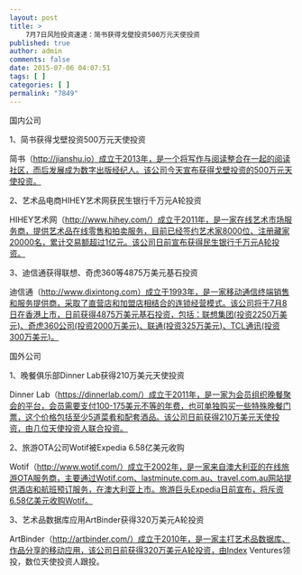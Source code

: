 ```yaml
---
layout: post
title: >
    7月7日风险投资速递：简书获得戈壁投资500万元天使投资
published: true
author: admin
comments: false
date: 2015-07-06 04:07:51
tags: [ ]
categories: [ ]
permalink: "7849"
---
```



国内公司 

1、简书获得戈壁投资500万元天使投资

简书（http://jianshu.io）成立于2013年，是一个将写作与阅读整合在一起的阅读社区，而后发展成为数字出版经纪人。该公司今天宣布获得戈壁投资的500万元天使投资。

2、艺术品电商HIHEY艺术网获民生银行千万元A轮投资

HIHEY艺术网（http://www.hihey.com/）成立于2011年，是一家在线艺术市场服务商，提供艺术品在线零售和拍卖服务，目前已经签约艺术家8000位、注册藏家20000名，累计交易额超过1亿元。该公司日前宣布获得民生银行千万元A轮投资。

3、迪信通获得联想、奇虎360等4875万美元基石投资

迪信通（http://www.dixintong.com）成立于1993年，是一家移动通信终端销售和服务提供商，采取了直营店和加盟店相结合的连锁经营模式。该公司将于7月8日在香港上市，日前获得4875万美元基石投资，包括：联想集团(投资2250万美元)、奇虎360公司(投资2000万美元)、联通(投资325万美元)、TCL通讯(投资300万美元)。

国外公司

1、晚餐俱乐部Dinner Lab获得210万美元天使投资

Dinner Lab（https://dinnerlab.com/）成立于2011年，是一家为会员组织晚餐聚会的平台，会员需要支付100-175美元不等的年费，也可单独购买一些特殊晚餐门票，这个价格包括至少5道菜肴和配套酒品。该公司日前获得210万美元天使投资，由几位天使投资人联合投资。

2、旅游OTA公司Wotif被Expedia 6.58亿美元收购

Wotif（http://www.wotif.com/）成立于2002年，是一家来自澳大利亚的在线旅游OTA服务商，主要通过Wotif.com、lastminute.com.au、travel.com.au网站提供酒店和航班预订服务，在澳大利亚上市。旅游巨头Expedia日前宣布，将斥资6.58亿美元收购Wotif。

3、艺术品数据库应用ArtBinder获得320万美元A轮投资

ArtBinder（http://artbinder.com/）成立于2010年，是一家主打艺术品数据库、作品分享的移动应用，该公司日前获得320万美元A轮投资，由Index Ventures领投，数位天使投资人跟投。